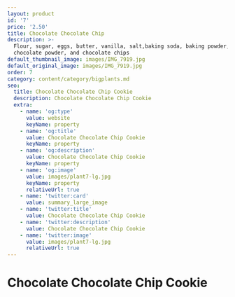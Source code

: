 ```yaml
---
layout: product
id: '7'
price: '2.50'
title: Chocolate Chocolate Chip
description: >-
  Flour, sugar, eggs, butter, vanilla, salt,baking soda, baking powder,
  chocolate powder, and chocolate chips
default_thumbnail_image: images/IMG_7919.jpg
default_original_image: images/IMG_7919.jpg
order: 7
category: content/category/bigplants.md
seo:
  title: Chocolate Chocolate Chip Cookie
  description: Chocolate Chocolate Chip Cookie
  extra:
    - name: 'og:type'
      value: website
      keyName: property
    - name: 'og:title'
      value: Chocolate Chocolate Chip Cookie
      keyName: property
    - name: 'og:description'
      value: Chocolate Chocolate Chip Cookie
      keyName: property
    - name: 'og:image'
      value: images/plant7-lg.jpg
      keyName: property
      relativeUrl: true
    - name: 'twitter:card'
      value: summary_large_image
    - name: 'twitter:title'
      value: Chocolate Chocolate Chip Cookie
    - name: 'twitter:description'
      value: Chocolate Chocolate Chip Cookie
    - name: 'twitter:image'
      value: images/plant7-lg.jpg
      relativeUrl: true
---
```


# Chocolate Chocolate Chip Cookie


